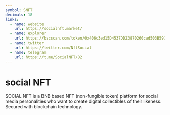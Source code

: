 ```yaml
---
symbol: SNFT
decimals: 18
links:
  - name: website
    url: https://socialnft.market/
  - name: explorer
    url: https://bscscan.com/token/0x406c3ed15D4537DD23870260cad503B591fF1b31
  - name: twitter
    url: https://twitter.com/NftSocial
  - name: telegram
    url: https://t.me/SocialNFT/82
---
```


# social NFT

SOCIAL NFT is a BNB based NFT (non-fungible token) platform for social media personalities who want to create digital collectibles of their likeness. Secured with blockchain technology.
